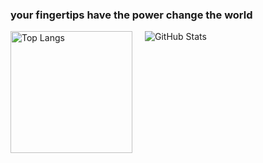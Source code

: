 ### your fingertips have the power change the world
<div style="display: flex">
  <img style="height: 195px; margin-right: 20px;" alt="Top Langs" src="https://github-readme-stats.vercel.app/api/top-langs/?username=minsion&layout=compact&theme=Gradient" />
  <img style="flex: 1" alt="GitHub Stats" src="https://github-readme-stats.vercel.app/api?username=minsion&show_icons=true&theme=Gradient" />
</div>
